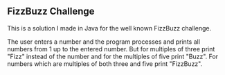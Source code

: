 ## FizzBuzz Challenge

This is a solution I made in Java for the well known FizzBuzz challenge. 

The user enters a number and the program processes and prints all numbers from 1 up to the entered number. But for multiples of three print "Fizz" instead of the number and for the multiples of five print "Buzz". For numbers which are multiples of both three and five print "FizzBuzz".